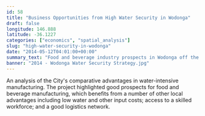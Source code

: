 ```yaml
---
id: 58
title: "Business Opportunities from High Water Security in Wodonga"
draft: false
longitude: 146.888
latitude: -36.1227
categories: ["economics", "spatial_analysis"]
slug: "high-water-security-in-wodonga"
date: "2014-05-12T04:01:00+00:00"
summary_text: "Food and beverage industry prospects in Wodonga off the back of high water security"
banner: "2014 - Wodonga Water Security Strategy.jpg"
---
```


An analysis of the City's comparative advantages in water-intensive manufacturing. The project highlighted good prospects for food and beverage manufacturing, which benefits from a number of other local advantages including&nbsp;low water and other input&nbsp;costs; access to a&nbsp;skilled workforce; and a good logistics network.&nbsp;
